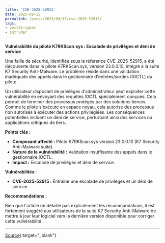 ```yaml
---
title: 'CVE-2025-52915'
date: 2025-09-15
permalink: /posts/2025/09/15/cve-2025-52915/
tags:
- veille-cyber
- intruder
---
```

**Vulnérabilité du pilote K7RKScan.sys : Escalade de privilèges et déni de service**

Une faille de sécurité, identifiée sous la référence CVE-2025-52915, a été découverte dans le pilote K7RKScan.sys, version 23.0.0.10, intégré à la suite K7 Security Anti-Malware. Le problème réside dans une validation inadéquate des appels dans le gestionnaire d'entrées/sorties (IOCTL) du pilote.

Un utilisateur disposant de privilèges d'administrateur peut exploiter cette vulnérabilité en envoyant des requêtes IOCTL spécialement conçues. Cela permet de terminer des processus protégés par des solutions tierces. Comme le pilote s'exécute en espace noyau, cela autorise des processus non autorisés à exécuter des actions privilégiées. Les conséquences potentielles incluent un déni de service, perturbant ainsi des services ou applications critiques de tiers.

**Points clés :**

*   **Composant affecté :** Pilote K7RKScan.sys version 23.0.0.10 (K7 Security Anti-Malware suite).
*   **Nature de la vulnérabilité :** Validation insuffisante des appels dans le gestionnaire IOCTL.
*   **Impact :** Escalade de privilèges et déni de service.

**Vulnérabilités :**

*   **CVE-2025-52915 :** Entraîne une escalade de privilèges et un déni de service.

**Recommandations :**

Bien que l'article ne détaille pas explicitement les recommandations, il est fortement suggéré aux utilisateurs de la suite K7 Security Anti-Malware de mettre à jour leur logiciel vers la dernière version disponible pour corriger cette vulnérabilité.

---
[Source](https://cvemon.intruder.io/cves/CVE-2025-52915){:target="_blank"}
